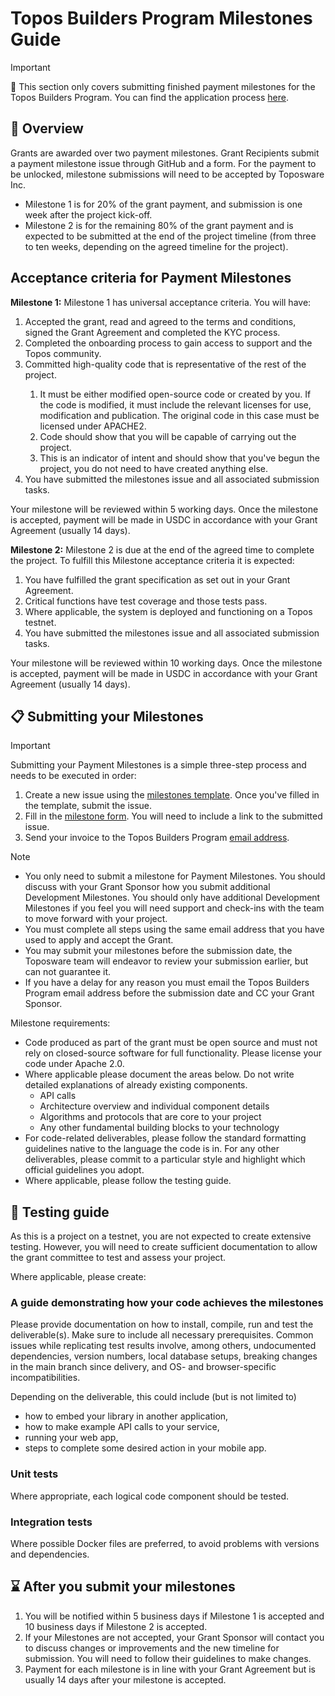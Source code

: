# Topos Builders Program Milestones Guide

> [!IMPORTANT]
> 📢 This section only covers submitting finished payment milestones for the Topos Builders Program. You can find the application process [here](./README.md).

## 🎯 Overview

Grants are awarded over two payment milestones. Grant Recipients submit a payment milestone issue through GitHub and a form. For the payment to be unlocked, milestone submissions will need to be accepted by Toposware Inc.

* Milestone 1 is for 20% of the grant payment, and submission is one week after the project kick-off.
* Milestone 2 is for the remaining 80% of the grant payment and is expected to be submitted at the end of the project timeline (from three to ten weeks, depending on the agreed timeline for the project).

## Acceptance criteria for Payment Milestones

**Milestone 1:**
Milestone 1 has universal acceptance criteria. You will have:

<ol>
	<li>Accepted the grant, read and agreed to the terms and conditions, signed the Grant Agreement and completed the KYC process.</li>
	<li>Completed the onboarding process to gain access to support and the Topos community.</li>
	<li>Committed high-quality code that is representative of the rest of the project.</li>
		<ol>
		<li>It must be either modified open-source code or created by you. If the code is modified, it must include the relevant licenses for use, modification and publication. The original code in this case must be licensed under APACHE2.</li>
		<li>Code should show that you will be capable of carrying out the project.</li>
		<li>This is an indicator of intent and should show that you've begun the project, you do not need to have created anything else.</li>
		</ol>
	<li>You have submitted the milestones issue and all associated submission tasks.</li>
</ol>

Your milestone will be reviewed within 5 working days. Once the milestone is accepted, payment will be made in USDC in accordance with your Grant Agreement (usually 14 days).

**Milestone 2:**
Milestone 2 is due at the end of the agreed time to complete the project. To fulfill this Milestone acceptance criteria it is expected:

1. You have fulfilled the grant specification as set out in your Grant Agreement.
2. Critical functions have test coverage and those tests pass.
3. Where applicable, the system is deployed and functioning on a Topos testnet.
4. You have submitted the milestones issue and all associated submission tasks.

Your milestone will be reviewed within 10 working days. Once the milestone is accepted, payment will be made in USDC in accordance with your Grant Agreement (usually 14 days).

## 📋 Submitting your Milestones

>[!IMPORTANT]
>Submitting your Payment Milestones is a simple three-step process and needs to be executed in order:
>1. Create a new issue using the [milestones template](https://github.com/toposware/topos-builders-program/issues/new?assignees=&labels=Milestone+Submission&projects=toposware%2Ftopos-builders-program&template=milestone_template.yml&title=%5BMilestone+Submission%5D%3A+). Once you've filled in the template, submit the issue.
>2. Fill in the [milestone form](http://buildersprogram.toposware.com/milestonesform). You will need to include a link to the submitted issue.
>3. Send your invoice to the Topos Builders Program [email address](mailto:builders@toposware.com).

>[!NOTE]
>* You only need to submit a milestone for Payment Milestones. You should discuss with your Grant Sponsor how you submit additional Development Milestones. You should only have additional Development Milestones if you feel you will need support and check-ins with the team to move forward with your project.
>* You must complete all steps using the same email address that you have used to apply and accept the Grant.
>* You may submit your milestones before the submission date, the Toposware team will endeavor to review your submission earlier, but can not guarantee it.
>* If you have a delay for any reason you must email the Topos Builders Program email address before the submission date and CC your Grant Sponsor.

Milestone requirements:

* Code produced as part of the grant must be open source and must not rely on closed-source software for full functionality. Please license your code under Apache 2.0.
* Where applicable please document the areas below. Do not write detailed explanations of already existing components.
	* API calls
	* Architecture overview and individual component details
	* Algorithms and protocols that are core to your project
	* Any other fundamental building blocks to your technology
* For code-related deliverables, please follow the standard formatting guidelines native to the language the code is in. For any other deliverables, please commit to a particular style and highlight which official guidelines you adopt.
* Where applicable, please follow the testing guide.

## 🧪 Testing guide

As this is a project on a testnet, you are not expected to create extensive testing. However, you will need to create sufficient documentation to allow the grant committee to test and assess your project.

Where applicable, please create:

### A guide demonstrating how your code achieves the milestones

Please provide documentation on how to install, compile, run and test the deliverable(s). Make sure to include all necessary prerequisites. Common issues while replicating test results involve, among others, undocumented dependencies, version numbers, local database setups, breaking changes in the main branch since delivery, and OS- and browser-specific incompatibilities.

Depending on the deliverable, this could include (but is not limited to)

* how to embed your library in another application,
* how to make example API calls to your service,
* running your web app,
* steps to complete some desired action in your mobile app.

### Unit tests

Where appropriate, each logical code component should be tested.

### Integration tests

Where possible Docker files are preferred, to avoid problems with versions and dependencies.

## ⌛ After you submit your milestones

1. You will be notified within 5 business days if Milestone 1 is accepted and 10 business days if Milestone 2 is accepted.
2. If your Milestones are not accepted, your Grant Sponsor will contact you to discuss changes or improvements and the new timeline for submission.  You will need to follow their guidelines to make changes.
3. Payment for each milestone is in line with your Grant Agreement but is usually 14 days after your milestone is accepted.
